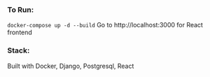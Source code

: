 ### To Run:
`docker-compose up -d --build`
Go to http://localhost:3000 for React frontend


### Stack:
Built with Docker, Django, Postgresql, React

